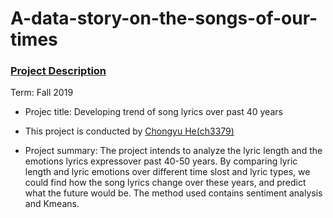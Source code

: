 # A-data-story-on-the-songs-of-our-times

### [Project Description](doc/)

Term: Fall 2019

+ Projec title: Developing trend of song lyrics over past 40 years
+ This project is conducted by [Chongyu He(ch3379)](doc/)

+ Project summary: The project intends to analyze the lyric length and the emotions lyrics expressover past 40-50 years. By comparing lyric length and lyric emotions over different time slost and lyric types, we could find how the song lyrics change over these years, and predict what the future would be. The method used contains sentiment analysis and Kmeans.
